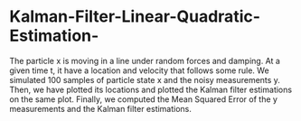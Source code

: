 # Kalman-Filter-Linear-Quadratic-Estimation-
The particle x is moving in a line under random forces and damping. At a given time t, it have a location and velocity that follows some rule. We simulated 100 samples of particle state x and the noisy measurements y. Then, we have plotted its locations and plotted the Kalman filter estimations on the same plot.
Finally, we computed the Mean Squared Error of the y measurements and the Kalman filter estimations.
